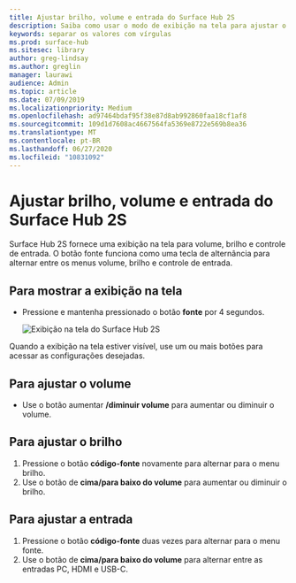 ```yaml
---
title: Ajustar brilho, volume e entrada do Surface Hub 2S
description: Saiba como usar o modo de exibição na tela para ajustar o brilho e outras configurações no Surface Hub 2S.
keywords: separar os valores com vírgulas
ms.prod: surface-hub
ms.sitesec: library
author: greg-lindsay
ms.author: greglin
manager: laurawi
audience: Admin
ms.topic: article
ms.date: 07/09/2019
ms.localizationpriority: Medium
ms.openlocfilehash: ad97464bdaf95f38e87d8ab992860faa18cf1af8
ms.sourcegitcommit: 109d1d7608ac4667564fa5369e8722e569b8ea36
ms.translationtype: MT
ms.contentlocale: pt-BR
ms.lasthandoff: 06/27/2020
ms.locfileid: "10831092"
---
```

# Ajustar brilho, volume e entrada do Surface Hub 2S

Surface Hub 2S fornece uma exibição na tela para volume, brilho e controle de entrada. O botão fonte funciona como uma tecla de alternância para alternar entre os menus volume, brilho e controle de entrada.

##  <a name="to-show-the-on-screen-display"></a>Para mostrar a exibição na tela

- Pressione e mantenha pressionado o botão **fonte** por 4 segundos.

  ![Exibição na tela do Surface Hub 2S](images/sh2-onscreen-display.png)<br>

 Quando a exibição na tela estiver visível, use um ou mais botões para acessar as configurações desejadas.
 
##  <a name="to-adjust-volume"></a>Para ajustar o volume

- Use o botão aumentar **/diminuir volume** para aumentar ou diminuir o volume.

##  <a name="to-adjust-brightness"></a>Para ajustar o brilho

1. Pressione o botão **código-fonte** novamente para alternar para o menu brilho.
2. Use o botão de **cima/para baixo do volume** para aumentar ou diminuir o brilho.

##  <a name="to-adjust-input"></a>Para ajustar a entrada

1. Pressione o botão **código-fonte** duas vezes para alternar para o menu fonte.
2. Use o botão de **cima/para baixo do volume** para alternar entre as entradas PC, HDMI e USB-C.
